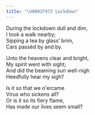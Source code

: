 ```yaml
---
title: "\U0001F972 Lockdown"
---
```


During the lockdown dull and dim,<br/>
I took a walk nearby;<br/>
Sipping a tea by glass’ brim,<br/>
Cars passèd by and by.<br/>

Unto the heavens clear and bright,<br/>
My spirit went with sight;<br/>
And did the beaming sun well-nigh<br/>
Heedfully hear my sigh?<br/>

Is it so that we o'ercame<br/>
Virus who sickens all?<br/>
Or is it so its fiery flame,<br/>
Has made our lives seem small?<br/>
